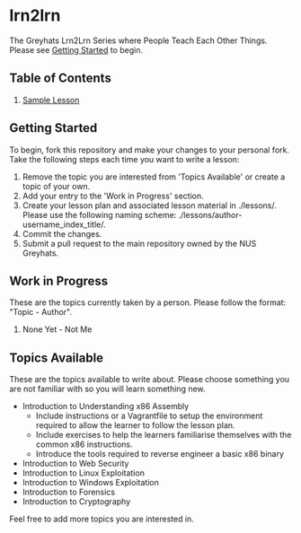 # lrn2lrn

The Greyhats Lrn2Lrn Series where People Teach Each Other Things. Please see
[Getting Started](#getting-started) to begin.

## Table of Contents

1. [Sample Lesson][1]

## Getting Started

To begin, fork this repository and make your changes to your personal fork. Take
the following steps each time you want to write a lesson:

1. Remove the topic you are interested from 'Topics Available' or create a topic
   of your own.
2. Add your entry to the 'Work in Progress' section.
3. Create your lesson plan and associated lesson material in ./lessons/. Please
   use the following naming scheme:
   ./lessons/author-username\_index\_title/.
4. Commit the changes.
5. Submit a pull request to the main repository owned by the NUS Greyhats.

## Work in Progress

These are the topics currently taken by a person. Please follow the format:
"Topic - Author".

1. None Yet - Not Me

## Topics Available

These are the topics available to write about. Please choose something you are
not familiar with so you will learn something new.

- Introduction to Understanding x86 Assembly
    - Include instructions or a Vagrantfile to setup the environment required to
      allow the learner to follow the lesson plan.
    - Include exercises to help the learners familiarise themselves with the
      common x86 instructions.
    - Introduce the tools required to reverse engineer a basic x86 binary
- Introduction to Web Security
- Introduction to Linux Exploitation
- Introduction to Windows Exploitation
- Introduction to Forensics
- Introduction to Cryptography

Feel free to add more topics you are interested in.

[1]: ./lessons/amon_0_sample/lessonplan.md
